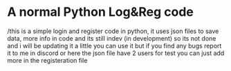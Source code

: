 # A normal Python Log&Reg code
/this is a simple login and register code in python, it uses json files to save data, more info in code
and its still indev (in development) so its not done and i will be updating it a little
you can use it but if you find any bugs report it to me in discord or here
the json file have 2 users for test you can just add more in the registeration file
